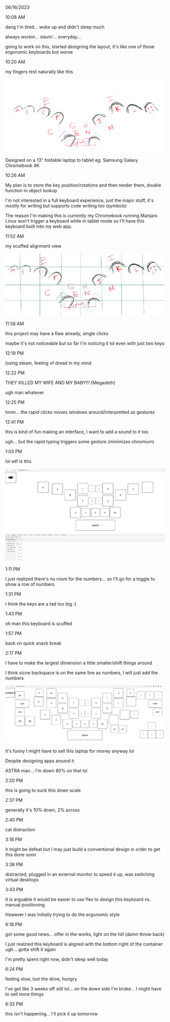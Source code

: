 06/16/2023

10:08 AM

dang I'm tired... woke up and didn't sleep much

always workin... slavin'... everyday...

going to work on this, started designing the layout, it's like one of those ergonomic keyboards but worse

10:20 AM

my fingers rest naturally like this

<img src="./keyboard-layout.png"/>

Designed on a 13" foldable laptop to tablet eg. Samsung Galaxy Chromebook 4K

10:26 AM

My plan is to store the key position/rotations and then render them, double function in object lookup

I'm not interested in a full keyboard experience, just the major stuff, it's mostly for writing but supports code writing too (symbols)

The reason I'm making this is currently my Chromebook running Manjaro Linux won't trigger a keyboard while in tablet mode so I'll have this keyboard built into my web app.

11:52 AM

my scuffed alignment view

<img src="./align.JPG"/>

11:58 AM

this project may have a flaw already, single clicks

maybe it's not noticeable but so far I'm noticing it lol even with just two keys

12:19 PM

losing steam, feeling of dread in my mind

12:22 PM

THEY KILLED MY WIFE AND MY BABY!!! (Megadeth)

ugh man whatever

12:25 PM

hmm... the rapid clicks moves windows around/interpretted as gestures

12:41 PM

this is kind of fun making an interface, I want to add a sound to it too

ugh... but the rapid typing triggers some gesture (minimizes chromium)

1:03 PM

lol wtf is this

<img src="wtf-keyboard.png"/>

1:11 PM

I just realized there's no room for the numbers... so I'll go for a toggle to show a row of numbers

1:31 PM

I think the keys are a tad too big :(

1:43 PM

oh man this keyboard is scuffed

1:57 PM

back on quick snack break

2:17 PM

I have to make the largest dimension a little smaller/shift things around

I think sicne backspace is on the same line as numbers, I will just add the numbers

<img src="./pre-down-scale.png"/>

It's funny I might have to sell this laptop for money anyway lol

Despite designing apps around it

ASTRA man... I'm down 80% on that lol

2:20 PM

this is going to suck this down scale

2:37 PM

generally it's 10% down, 2% across

2:40 PM

cat distraction

3:18 PM

it might be defeat but I may just build a conventional design in order to get this done soon

3:38 PM

distracted, plugged in an external monitor to speed it up, was switching virtual desktops

3:43 PM

It is arguable it would be easier to use flex to design this keyboard vs. manual positioning

However I was initially trying to do the ergonomic style

6:18 PM

got some good news... offer in the works, light on the hill (damn throw back)

I just realzied this keyboard is aligned with the bottom right of the container ugh... gotta shift it again

I'm pretty spent right now, didn't sleep well today

6:24 PM

feeling slow, lost the drive, hungry

I've got like 3 weeks off still lol... on the down side I'm broke... I might have to sell more things

6:32 PM

this isn't happening... I'll pick it up tomorrow
